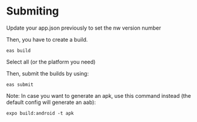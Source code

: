# Submiting

Update your app.json previously to set the nw version number

Then, you have to create a build.

```
eas build
```

Select all (or the platform you need)

Then, submit the builds by using:

```
eas submit
```

Note: In case you want to generate an apk, use this command instead (the default config will generate an aab):
```
expo build:android -t apk
```